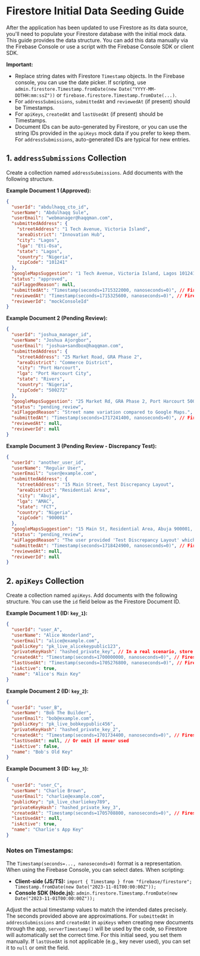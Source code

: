 # Firestore Initial Data Seeding Guide

After the application has been updated to use Firestore as its data source, you'll need to populate your Firestore database with the initial mock data. This guide provides the data structure. You can add this data manually via the Firebase Console or use a script with the Firebase Console SDK or client SDK.

**Important:**
- Replace string dates with Firestore `Timestamp` objects. In the Firebase console, you can use the date picker. If scripting, use `admin.firestore.Timestamp.fromDate(new Date("YYYY-MM-DDTHH:mm:ssZ"))` or `firebase.firestore.Timestamp.fromDate(...)`.
- For `addressSubmissions`, `submittedAt` and `reviewedAt` (if present) should be Timestamps.
- For `apiKeys`, `createdAt` and `lastUsedAt` (if present) should be Timestamps.
- Document IDs can be auto-generated by Firestore, or you can use the string IDs provided in the `apiKeys` mock data if you prefer to keep them. For `addressSubmissions`, auto-generated IDs are typical for new entries.

## 1. `addressSubmissions` Collection

Create a collection named `addressSubmissions`. Add documents with the following structure.

**Example Document 1 (Approved):**
```json
{
  "userId": "abdulhaqq_cto_id",
  "userName": "Abdulhaqq Sule",
  "userEmail": "webmanager@haqqman.com",
  "submittedAddress": {
    "streetAddress": "1 Tech Avenue, Victoria Island",
    "areaDistrict": "Innovation Hub",
    "city": "Lagos",
    "lga": "Eti-Osa",
    "state": "Lagos",
    "country": "Nigeria",
    "zipCode": "101241"
  },
  "googleMapsSuggestion": "1 Tech Avenue, Victoria Island, Lagos 101241, Nigeria",
  "status": "approved",
  "aiFlaggedReason": null,
  "submittedAt": "Timestamp(seconds=1715322000, nanoseconds=0)", // Firestore Timestamp for new Date(2024, 4, 10, 10, 0, 0)
  "reviewedAt": "Timestamp(seconds=1715325600, nanoseconds=0)", // Firestore Timestamp for new Date(2024, 4, 10, 11, 0, 0)
  "reviewerId": "mockConsoleId"
}
```

**Example Document 2 (Pending Review):**
```json
{
  "userId": "joshua_manager_id",
  "userName": "Joshua Ajorgbor",
  "userEmail": "joshua+sandbox@haqqman.com",
  "submittedAddress": {
    "streetAddress": "25 Market Road, GRA Phase 2",
    "areaDistrict": "Commerce District",
    "city": "Port Harcourt",
    "lga": "Port Harcourt City",
    "state": "Rivers",
    "country": "Nigeria",
    "zipCode": "500272"
  },
  "googleMapsSuggestion": "25 Market Rd, GRA Phase 2, Port Harcourt 500272, Rivers, Nigeria",
  "status": "pending_review",
  "aiFlaggedReason": "Street name variation compared to Google Maps.",
  "submittedAt": "Timestamp(seconds=1717241400, nanoseconds=0)", // Firestore Timestamp for new Date(2024, 5, 1, 14, 30, 0)
  "reviewedAt": null,
  "reviewerId": null
}
```

**Example Document 3 (Pending Review - Discrepancy Test):**
```json
{
  "userId": "another_user_id",
  "userName": "Regular User",
  "userEmail": "user@example.com",
  "submittedAddress": {
    "streetAddress": "15 Main Street, Test Discrepancy Layout",
    "areaDistrict": "Residential Area",
    "city": "Abuja",
    "lga": "AMAC",
    "state": "FCT",
    "country": "Nigeria",
    "zipCode": "900001"
  },
  "googleMapsSuggestion": "15 Main St, Residential Area, Abuja 900001, Nigeria",
  "status": "pending_review",
  "aiFlaggedReason": "The user provided 'Test Discrepancy Layout' which is not found in Google Maps for this street.",
  "submittedAt": "Timestamp(seconds=1718424900, nanoseconds=0)", // Firestore Timestamp for new Date(2024, 5, 15, 9, 15, 0)
  "reviewedAt": null,
  "reviewerId": null
}
```

## 2. `apiKeys` Collection

Create a collection named `apiKeys`. Add documents with the following structure. You can use the `id` field below as the Firestore Document ID.

**Example Document 1 (ID: `key_1`):**
```json
{
  "userId": "user_A",
  "userName": "Alice Wonderland",
  "userEmail": "alice@example.com",
  "publicKey": "pk_live_alicekeypublic123",
  "privateKeyHash": "hashed_private_key", // In a real scenario, store a hash
  "createdAt": "Timestamp(seconds=1700000000, nanoseconds=0)", // Firestore Timestamp for new Date(2023, 10, 1)
  "lastUsedAt": "Timestamp(seconds=1705276800, nanoseconds=0)", // Firestore Timestamp for new Date(2024, 0, 15)
  "isActive": true,
  "name": "Alice's Main Key"
}
```

**Example Document 2 (ID: `key_2`):**
```json
{
  "userId": "user_B",
  "userName": "Bob The Builder",
  "userEmail": "bob@example.com",
  "publicKey": "pk_live_bobkeypublic456",
  "privateKeyHash": "hashed_private_key_2",
  "createdAt": "Timestamp(seconds=1701734400, nanoseconds=0)", // Firestore Timestamp for new Date(2023, 11, 5)
  "lastUsedAt": null, // Or omit if never used
  "isActive": false,
  "name": "Bob's Old Key"
}
```

**Example Document 3 (ID: `key_3`):**
```json
{
  "userId": "user_C",
  "userName": "Charlie Brown",
  "userEmail": "charlie@example.com",
  "publicKey": "pk_live_charliekey789",
  "privateKeyHash": "hashed_private_key_3",
  "createdAt": "Timestamp(seconds=1705708800, nanoseconds=0)", // Firestore Timestamp for new Date(2024, 0, 20)
  "lastUsedAt": null,
  "isActive": true,
  "name": "Charlie's App Key"
}
```

### Notes on Timestamps:
The `Timestamp(seconds=..., nanoseconds=0)` format is a representation. When using the Firebase Console, you can select dates. When scripting:
- **Client-side (JS/TS):** `import { Timestamp } from "firebase/firestore"; Timestamp.fromDate(new Date("2023-11-01T00:00:00Z"));`
- **Console SDK (Node.js):** `admin.firestore.Timestamp.fromDate(new Date("2023-11-01T00:00:00Z"));`

Adjust the actual timestamp values to match the intended dates precisely. The seconds provided above are approximations.
For `submittedAt` in `addressSubmissions` and `createdAt` in `apiKeys` when creating new documents through the app, `serverTimestamp()` will be used by the code, so Firestore will automatically set the correct time. For this initial seed, you set them manually.
If `lastUsedAt` is not applicable (e.g., key never used), you can set it to `null` or omit the field.
